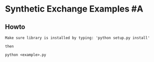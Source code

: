 # Synthetic Exchange Examples #A

## Howto ##

```
Make sure library is installed by typing: 'python setup.py install'

then

python <example>.py
```
